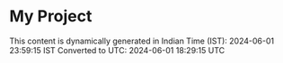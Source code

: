 # My Project

This content is dynamically generated in Indian Time (IST): 2024-06-01 23:59:15 IST
Converted to UTC: 2024-06-01 18:29:15 UTC

